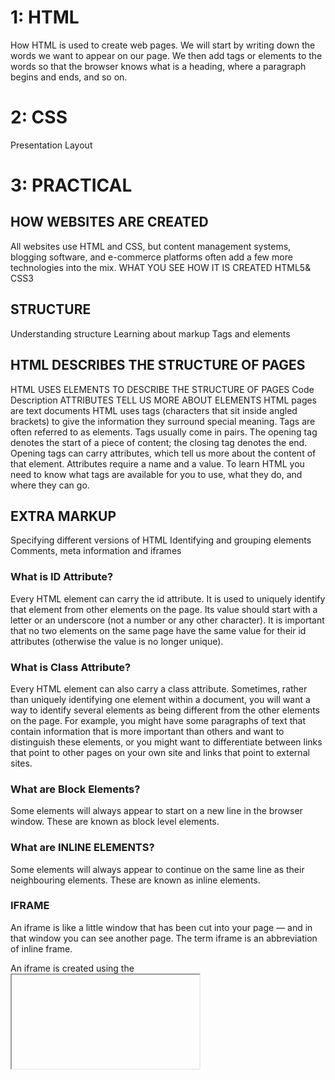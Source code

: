 # 1: HTML
How HTML is used to create web pages. 
We will start by writing down the words we want to appear on our page. 
We then add tags or elements to the words so that the browser knows what is a heading, where a paragraph begins and ends, and so on.
# 2: CSS
Presentation
Layout
# 3: PRACTICAL

## HOW WEBSITES ARE CREATED
All websites use HTML and CSS, but content management systems, blogging software, and e-commerce platforms often add a few more technologies into the mix.
WHAT YOU SEE
HOW IT IS CREATED
HTML5& CSS3

## STRUCTURE
Understanding structure
Learning about markup
Tags and elements

## HTML DESCRIBES THE STRUCTURE OF PAGES
HTML USES ELEMENTS TO DESCRIBE THE STRUCTURE OF PAGES
Code
Description
ATTRIBUTES TELL US MORE ABOUT ELEMENTS
HTML pages are text documents
HTML uses tags (characters that sit inside angled brackets) to give the information they surround special meaning.
Tags are often referred to as elements.
Tags usually come in pairs. The opening tag denotes the start of a piece of content; the closing tag denotes the end.
Opening tags can carry attributes, which tell us more about the content of that element.
Attributes require a name and a value.
To learn HTML you need to know what tags are available for you to use, what they do, and where they can go.


## EXTRA MARKUP
Specifying different versions of HTML
Identifying and grouping elements
Comments, meta information and iframes

### What is ID Attribute?
Every HTML element can carry the id attribute. It is used to uniquely identify that element from other elements on the page. Its value should start with a letter or an underscore (not a number or any other character). It is important that no two elements on the same page have the same value for their id attributes (otherwise the value is no longer unique).

### What is Class Attribute?
Every HTML element can also carry a class attribute. Sometimes, rather than uniquely identifying one element within a document, you will want a way to identify several elements as being different from the other elements on the page. For example, you might have some paragraphs of text that contain information that is more important than others and want to distinguish these elements, or you might want to differentiate between links that point to other pages on your own site and links that point to external sites.

### What are Block Elements?
Some elements will always appear to start on a new line in the browser window. These are known as block level elements.

### What are INLINE ELEMENTS?
Some elements will always appear to continue on the same line as their neighbouring elements. These are known as inline elements.

### IFRAME
An iframe is like a little window that has been cut into your page — and in that window you can see another page. The term iframe is an abbreviation of inline frame.

An iframe is created using the <iframe> element. There are a few attributes that you will need to know to use it:

#### src
The src attribute specifies the URL of the page to show in the frame.

#### height
The height attribute specifies the height of the iframe in pixels.

#### width
The width attribute specifies the width of the iframe in pixels.

### HTML5 LAYOUT
#### HTML5 layout elements
How old browsers understand new elements
Styling HTML5 layout elements with CSS

### HEADERS & FOOTERS
<HEADER> <FOOTER>
The <header> and <footer> elements can be used for:

The main header or footer that appears at the top or bottom of every page on the site.
A header or footer for an individual <article> or <section> within the page.

### NAVIGATION
The <nav> element is used to contain the major navigational blocks on the site such as the primary site navigation.

### ARTICLES
<ARTICLE>
The <article> element acts as a container for any section of a page that could stand alone and potentially be syndicated.

### ASIDES
The <aside> element has two purposes, depending on whether it is inside an <article> element or not.

### SECTIONS
The <section> element groups related content together, and typically each section would have its own heading.

### HEADING GROUPS
The purpose of the <hgroup> element is to group together a set of one or more <h1> through <h6> elements so that they are treated as one single heading.

## PROCESS & DESIGN
How to approach building a site
Understanding your audience and their needs
How to present information visitors want to see

### WHY PEOPLE VISIT YOUR WEBSITE
Now that you know who your visitors are, you need to consider why they are coming. While some people will simply chance across your website, most will visit for a specific reason.

Your content and design should be influenced by the goals of your users.

To help determine why people are coming to your website, there are two basic categories of questions you can ask:

1: The first attempts to discover the underlying motivations for why visitors come to the site.

2: The second examines the specific goals of the visitors. These are the triggers making them come to the site now.

### KEY MOTIVATIONS
Are they looking for general entertainment or do they need to achieve a specific goal?
If there is a specific goal, is it a personal or professional one?
Do they see spending time on this activity as essential or a luxury?
### SPECIFIC GOALS
Do they want general information / research (such as background on a topic / company), or are they after something specific (such as a particular fact or information on a product)?
Are they already familiar with the service or product that you offer or do they need to be introduced to it?
Are they looking for time sensitive information, such as the latest news or updates on a particular topic?
Do they want to discover information about a specific product or service to help them decide whether to buy it or not?

## HOW OFTEN PEOPLE WILL VISIT YOUR SITE
Here are some questions to help you decide how often to update your website content…

### GOODS / SERVICES
How often do the same people return to purchase from you?
How often is your stock updated or your service changed?
### INFORMATION
How often is the subject updated?
What percentage of your visitors would return for regular updates on the subject, compared with those who will just need the information once?

## WIREFRAMES
A wireframe is a simple sketch of the key information that needs to go on each page of a site. It shows the hierarchy of the information and how much space it might require.

### GETTING YOUR MESSAGE ACROSS USING DESIGN
PRIORITIZING
ORGANIZING
VISUAL HIERARCHY
GROUPING
SIMILARITY


#### VISUAL HIERARCHY
SIZE
COLOR
STYLE
IMAGES


# ProcessingJS
If you're new to JavaScript or ProcessingJS, you can learn more from this course: Intro to JS.

## Shapes
rect(x, y, w, h)
ellipse(x, y, w, h)
triangle(x1, y1, x2, y2, x3, y3)
line(x1, y1, x2, y2)
point(x, y)
arc(x, y, w, h, start, stop)
bezier(x1, y1, cx1, cy1, cx2, cy2, x2, y2)
quad(x1, y1, x2, y2, x3, y3, x4, y4)
image(image, x, y, width*, height*)
See also: ellipseMode, rectMode, imageMode, strokeCap, bezierPoint, bezierTangent, curve, curvePoint, curveTangent, curveTightness

## Complex Shapes
beginShape() / endShape() / vertex()
curveVertex()
bezierVertex()
See also: strokeJoin, curveTightness

## Colors
background(r, g, b)
Set the background color
fill(r, g, b)
Set the fill color for shapes
noFill()
Turn off fill for shapes
stroke(r, g, b)
Set the outline color for shapes
strokeWeight(thickness)
Change the thickness of lines and outlines
noStroke()
Turn off outlines for shapes
color(r, g, b)
Store a color in a variable
blendColor(c1, c2, MODE)
Blend two colors together
lerpColor(c1, c2, amount)
Find color between 2 colors
See also: colorMode, red, green, blue, alpha, hue, saturation, brightness

## Text
text(text, x, y)
Draw some text
textFont(font, size*)
Changes the font of text
textSize(size)
Change the size of text
See also: textWidth, textAscent, textDescent, textLeading, textAlign

## Transform
rotate(angle)
Rotate shapes by an angle
scale(amount)
Scale shapes in both dimensions
translate(x, y)
Translate shapes by an offset
See also: pushMatrix/popMatrix, resetMatrix, printMatrix

## Environment
width / height
The size of the canvas
draw = function() { }
Called repeatedly during program execution
playSound(sound)
Plays one of the allowed sounds
See also: Program.assertEqual, Program.restart, frameRate(fps), frameCount, loop, noLoop

## Mouse
mouseX, mouseY
Current coordinates of the mouse
pmouseX, pmouseY
Past coordinates of the mouse
mouseButton
Which button is pressed
mouseIsPressed
Whether mouse is being pressed
mouseClicked = function() { }
Called when mouse is clicked
mousePressed = function() { }
Called when mouse is pressed
mouseReleased = function() { }
Called when mouse is released
mouseMoved = function() { }
Called when mouse is moved
mouseDragged = function() { }
Called when mouse is dragged
mouseOver = function() { }
Called when mouse moves over canvas
mouseOut = function() { }
Called when mouse moves out of canvas
Keyboard
key
Number representing which key is pressed
keyCode
Represents when a special key is pressed
keyIsPressed
True if a key is being pressed, false otherwise
keyPressed = function() { }
Called when a key is pressed
keyReleased = function() { }
Called when a key is released
keyTyped = function() { }
Called when a key is typed

## Math
random(low, high)
Generate a random number
dist(x1, y1, x2, y2)
Calculates the distance between two points
constrain(value, min, max)
Constrain value between min and max
min(num1, num2)
Return the minimum of two numbers
max(num1, num2)
Return the maximum of two numbers
abs(num)
Take the absolute value of a number
log(num)
Take the logarithm of a number
pow(num, exponent)
Raise a number to an exponent
sq(num)
Square a number
sqrt(num)
Take the square root of a number
round(num)
Return nearest integer
ceil(num)
Return nearest integer of greater/equal value
floor(num)
Return nearest integer of lesser/equal value
PVector(x, y)
An object that describes a 2-dimensional vector
See also: mag, exp, map, norm, lerp, noise, noiseDetail, Random.nextGaussian

## Trigonometry
cos(degrees)
Take the cosine of an angle
sin(degrees)
Take the sine of an angle
tan(degrees)
Take the tangent of an angle
See also: acos, asin, atan, atan2, radians, degrees, angleMode

## Date & Time
day() / month() / year()
Current date
hour() / minute() / second()
Current time
millis()
Milliseconds elapsed since program start
Debugging
debug(arg1, arg2, ...)
Print to your browser's developer console
println(data)
Print a new line to the canvas console
print(data)
Print to the canvas console
JavaScript
var drawWinston = function() { }
Define a new function
var array = [0, 1, 2, 3, 4]
Make an array of 5 numbers
if (x < 20) { }
Only run code if a certain condition is true
for (var i = 0; i < 8; i++) { }
Repeat code a fixed number of times
while (x < 250) { }
Only run code while a certain condition is true
